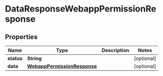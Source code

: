 

# DataResponseWebappPermissionResponse


## Properties

| Name | Type | Description | Notes |
|------------ | ------------- | ------------- | -------------|
|**status** | **String** |  |  [optional] |
|**data** | [**WebappPermissionResponse**](WebappPermissionResponse.md) |  |  [optional] |



